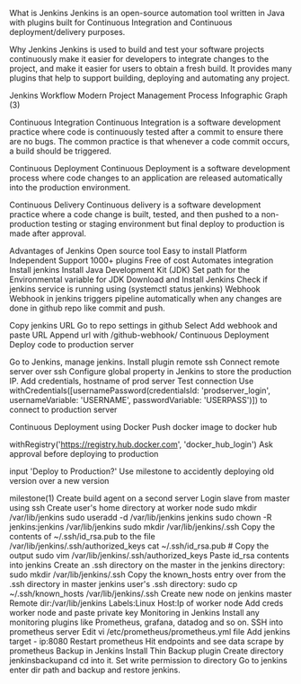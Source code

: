 
What is Jenkins
Jenkins is an open-source automation tool written in Java with plugins built for Continuous Integration and Continuous deployment/delivery purposes.

Why Jenkins
Jenkins is used to build and test your software projects continuously make it easier for developers to integrate changes to the project, and make it easier for users to obtain a fresh build. It provides many plugins that help to support building, deploying and automating any project.

Jenkins Workflow
Modern Project Management Process Infographic Graph (3)

Continuous Integration
Continuous Integration is a software development practice where code is continuously tested after a commit to ensure there are no bugs. The common practice is that whenever a code commit occurs, a build should be triggered.

Continuous Deployment
Continuous Deployment is a software development process where code changes to an application are released automatically into the production environment.

Continuous Delivery
Continuous delivery is a software development practice where a code change is built, tested, and then pushed to a non-production testing or staging environment but final deploy to production is made after approval.

Advantages of Jenkins
Open source tool
Easy to install
Platform Independent
Support 1000+ plugins
Free of cost
Automates integration
Install jenkins
Install Java Development Kit (JDK)
Set path for the Environmental variable for JDK
Download and Install Jenkins
Check if jenkins service is running using (systemctl status jenkins)
Webhook
Webhook in jenkins triggers pipeline automatically when any changes are done in github repo like commit and push.

Copy jenkins URL
Go to repo settings in github
Select Add webhook and paste URL
Append url with /github-webhook/
Continuous Deployment
Deploy code to production server

Go to Jenkins, manage jenkins.
Install plugin remote ssh
Connect remote server over ssh
Configure global property in Jenkins to store the production IP.
Add credentials, hostname of prod server
Test connection Use
withCredentials([usernamePassword(credentialsId: 'prodserver_login', usernameVariable: 'USERNAME', passwordVariable: 'USERPASS')]) 
to connect to production server

Continuous Deployment using Docker
Push docker image to docker hub

  withRegistry('https://registry.hub.docker.com', 'docker_hub_login')
Ask approval before deploying to production

  input 'Deploy to Production?'
Use milestone to accidently deploying old version over a new version

  milestone(1)
Create build agent on a second server
Login slave from master using ssh
Create user's home directory at worker node
sudo mkdir /var/lib/jenkins
sudo useradd -d /var/lib/jenkins jenkins
sudo chown -R jenkins:jenkins /var/lib/jenkins
sudo mkdir /var/lib/jenkins/.ssh
Copy the contents of ~/.ssh/id_rsa.pub to the file /var/lib/jenkins/.ssh/authorized_keys
cat ~/.ssh/id_rsa.pub # Copy the output
sudo vim /var/lib/jenkins/.ssh/authorized_keys
Paste id_rsa contents into jenkins
Create an .ssh directory on the master in the jenkins directory: sudo mkdir /var/lib/jenkins/.ssh
Copy the known_hosts entry over from the .ssh directory in master jenkins user's .ssh directory: sudo cp ~/.ssh/known_hosts /var/lib/jenkins/.ssh
Create new node on jenkins master
Remote dir:/var/lib/jenkins Labels:Linux Host:Ip of worker node
Add creds worker node and paste private key
Monitoring in Jenkins
Install any monitoring plugins like Prometheus, grafana, datadog and so on.
SSH into prometheus server
Edit vi /etc/prometheus/prometheus.yml file
Add jenkins target - ip:8080
Restart prometheus
Hit endpoints and see data scrape by prometheus
Backup in Jenkins
Install Thin Backup plugin
Create directory jenkinsbackupand cd into it.
Set write permission to directory
Go to jenkins enter dir path and backup and restore jenkins.
